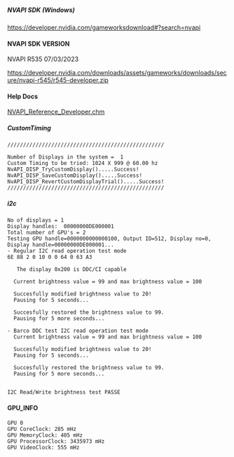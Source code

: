 

##### NVAPI SDK (Windows)


https://developer.nvidia.com/gameworksdownload#?search=nvapi


#### NVAPI SDK VERSION

NVAPI R535 07/03/2023

https://developer.nvidia.com/downloads/assets/gameworks/downloads/secure/nvapi-r545/r545-developer.zip


#### Help Docs


[NVAPI_Reference_Developer.chm](./NVAPI_SDK/docs/NVAPI_Reference_Developer.chm)




##### CustomTiming


```
//////////////////////////////////////////////////

Number of Displays in the system =  1
Custom Timing to be tried: 1024 X 999 @ 60.00 hz
NvAPI_DISP_TryCustomDisplay().....Success!
NvAPI_DISP_SaveCustomDisplay().....Success!
NvAPI_DISP_RevertCustomDisplayTrial().....Success!
//////////////////////////////////////////////////
```


##### i2c

```
No of displays = 1
Display handles:  00000000DE000001
Total number of GPU's = 2
Testing GPU handle=0000000000000100, Output ID=512, Display no=0, Display handle=00000000DE000001...
- Regular I2C read operation test mode
6E 88 2 0 10 0 0 64 0 63 A3

   The display 0x200 is DDC/CI capable

  Current brightness value = 99 and max brightness value = 100

  Succesfully modified brightness value to 20!
  Pausing for 5 seconds...

  Succesfully restored the brightness value to 99.
  Pausing for 5 more seconds...

- Barco DDC test I2C read operation test mode
  Current brightness value = 99 and max brightness value = 100

  Succesfully modified brightness value to 20!
  Pausing for 5 seconds...

  Succesfully restored the brightness value to 99.
  Pausing for 5 more seconds...


I2C Read/Write brightness test PASSE
```

#### GPU_INFO


```
GPU 0
GPU CoreClock: 285 mHz
GPU MemoryClock: 405 mHz
GPU ProcessorClock: 3435973 mHz
GPU VideoClock: 555 mHz
```





